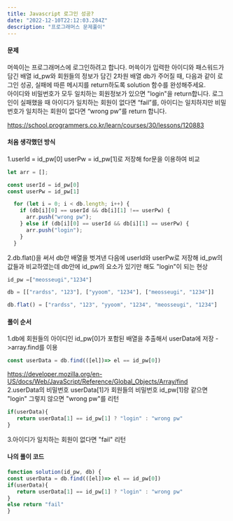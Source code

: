 ```yaml
---
title: Javascript 로그인 성공?
date: "2022-12-10T22:12:03.284Z"
description: "프로그래머스 문제풀이"
---
```


#### 문제
> 
머쓱이는 프로그래머스에 로그인하려고 합니다. 머쓱이가 입력한 아이디와 패스워드가 담긴 배열 id_pw와 회원들의 정보가 담긴 2차원 배열 db가 주어질 때, 다음과 같이 로그인 성공, 실패에 따른 메시지를 return하도록 solution 함수를 완성해주세요.
<br>아이디와 비밀번호가 모두 일치하는 회원정보가 있으면 "login"을 return합니다.
로그인이 실패했을 때 아이디가 일치하는 회원이 없다면 “fail”를, 아이디는 일치하지만 비밀번호가 일치하는 회원이 없다면 “wrong pw”를 return 합니다.

https://school.programmers.co.kr/learn/courses/30/lessons/120883
#### 처음 생각했던 방식
 1.userId = id_pw[0] userPw = id_pw[1]로 저장해 for문을 이용하여 비교
```js
let arr = [];

const userId = id_pw[0]
const userPw = id_pw[1]

  for (let i = 0; i < db.length; i++) {
    if (db[i][0] == userId && db[i][1] !== userPw) {
      arr.push("wrong pw");
    } else if (db[i][0] == userId && db[i][1] == userPw) {
      arr.push("login");
    }
  }

````


  2.db.flat()을 써서 db안 배열을 벗겨낸 다음에 userId와 userPw로 저장해 id_pw의 값들과 비교하였는데 db안에 id_pw의 요소가 있기만 해도 "login"이 되는 현상
 ```js
id_pw =["meosseugi","1234"]

db = [["rardss", "123"], ["yyoom", "1234"], ["meosseugi", "1234"]]

db.flat() = ["rardss", "123", "yyoom", "1234", "meosseugi", "1234"]
````
  


 #### 풀이 순서
>
1.db에 회원들의 아이디인 id_pw[0]가 포함된 배열을 추출해서 userData에 저장
->array.find를 이용
```js
const userData = db.find(([el])=> el == id_pw[0])
````
https://developer.mozilla.org/en-US/docs/Web/JavaScript/Reference/Global_Objects/Array/find <br>
2.userData의 비밀번호 userData[1]가 회원들의 비밀번호 id_pw[1]랑 같으면 "login" 그렇지 않으면 "wrong pw"를 리턴
```js
if(userData){
   return userData[1] == id_pw[1] ? "login" : "wrong pw"
}
````
3.아이디가 일치하는 회원이 없다면 "fail" 리턴




#### 나의 풀이 코드
> 
```js
function solution(id_pw, db) {
const userData = db.find(([el])=> el == id_pw[0])
if(userData){
   return userData[1] == id_pw[1] ? "login" : "wrong pw"
}
else return "fail"
}
```
